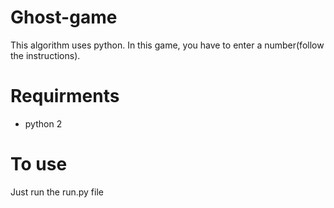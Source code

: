 # Ghost-game
This algorithm uses python. In this game, you have to enter a number(follow the instructions).


# Requirments
* python 2

# To use
Just run the run.py file
